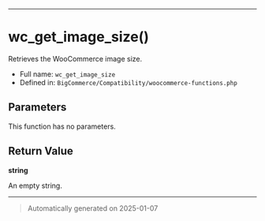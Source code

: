 ***

# wc_get_image_size()

Retrieves the WooCommerce image size.




* Full name: `wc_get_image_size`
* Defined in: `BigCommerce/Compatibility/woocommerce-functions.php`

## Parameters

This function has no parameters.

## Return Value

**string**

An empty string.

***
> Automatically generated on 2025-01-07
